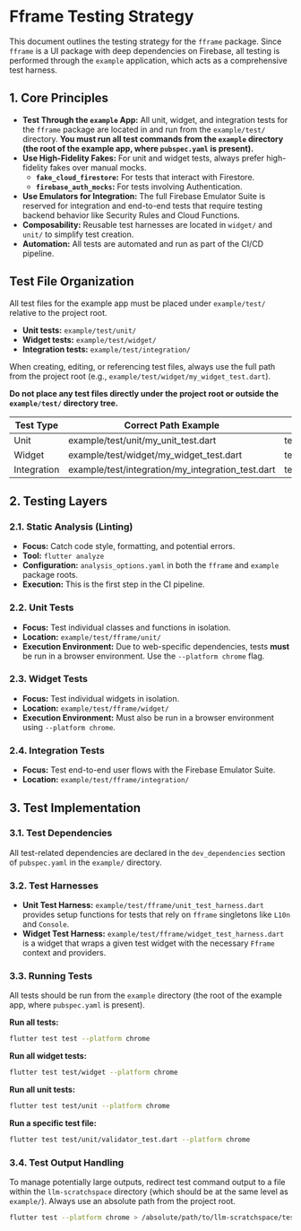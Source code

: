 # Fframe Testing Strategy

This document outlines the testing strategy for the `fframe` package. Since `fframe` is a UI package with deep dependencies on Firebase, all testing is performed through the `example` application, which acts as a comprehensive test harness.

## 1. Core Principles

- **Test Through the `example` App:** All unit, widget, and integration tests for the `fframe` package are located in and run from the `example/test/` directory. **You must run all test commands from the `example` directory (the root of the example app, where `pubspec.yaml` is present).**
- **Use High-Fidelity Fakes:** For unit and widget tests, always prefer high-fidelity fakes over manual mocks.
  - **`fake_cloud_firestore`:** For tests that interact with Firestore.
  - **`firebase_auth_mocks`:** For tests involving Authentication.
- **Use Emulators for Integration:** The full Firebase Emulator Suite is reserved for integration and end-to-end tests that require testing backend behavior like Security Rules and Cloud Functions.
- **Composability:** Reusable test harnesses are located in `widget/` and `unit/` to simplify test creation.
- **Automation:** All tests are automated and run as part of the CI/CD pipeline.

## Test File Organization

All test files for the example app must be placed under `example/test/` relative to the project root.

- **Unit tests:** `example/test/unit/`
- **Widget tests:** `example/test/widget/`
- **Integration tests:** `example/test/integration/`

When creating, editing, or referencing test files, always use the full path from the project root (e.g., `example/test/widget/my_widget_test.dart`).

**Do not place any test files directly under the project root or outside the `example/test/` directory tree.**

| Test Type      | Correct Path Example                        | Incorrect Path Example         |
|---------------|---------------------------------------------|-------------------------------|
| Unit          | example/test/unit/my_unit_test.dart          | test/unit/my_unit_test.dart   |
| Widget        | example/test/widget/my_widget_test.dart      | test/widget/my_widget_test.dart |
| Integration   | example/test/integration/my_integration_test.dart | test/integration/my_integration_test.dart |

## 2. Testing Layers

### 2.1. Static Analysis (Linting)

- **Focus:** Catch code style, formatting, and potential errors.
- **Tool:** `flutter analyze`
- **Configuration:** `analysis_options.yaml` in both the `fframe` and `example` package roots.
- **Execution:** This is the first step in the CI pipeline.

### 2.2. Unit Tests

- **Focus:** Test individual classes and functions in isolation.
- **Location:** `example/test/fframe/unit/`
- **Execution Environment:** Due to web-specific dependencies, tests **must** be run in a browser environment. Use the `--platform chrome` flag.

### 2.3. Widget Tests

- **Focus:** Test individual widgets in isolation.
- **Location:** `example/test/fframe/widget/`
- **Execution Environment:** Must also be run in a browser environment using `--platform chrome`.

### 2.4. Integration Tests

- **Focus:** Test end-to-end user flows with the Firebase Emulator Suite.
- **Location:** `example/test/fframe/integration/`

## 3. Test Implementation

### 3.1. Test Dependencies

All test-related dependencies are declared in the `dev_dependencies` section of `pubspec.yaml` in the `example/` directory.

### 3.2. Test Harnesses

- **Unit Test Harness:** `example/test/fframe/unit_test_harness.dart` provides setup functions for tests that rely on `fframe` singletons like `L10n` and `Console`.
- **Widget Test Harness:** `example/test/fframe/widget_test_harness.dart` is a widget that wraps a given test widget with the necessary `Fframe` context and providers.

### 3.3. Running Tests

All tests should be run from the `example` directory (the root of the example app, where `pubspec.yaml` is present).

**Run all tests:**
```bash
flutter test test --platform chrome
```

**Run all widget tests:**
```bash
flutter test test/widget --platform chrome
```

**Run all unit tests:**
```bash
flutter test test/unit --platform chrome
```

**Run a specific test file:**
```bash
flutter test test/unit/validator_test.dart --platform chrome
```

### 3.4. Test Output Handling

To manage potentially large outputs, redirect test command output to a file within the `llm-scratchspace` directory (which should be at the same level as `example/`). Always use an absolute path from the project root.

```bash
flutter test --platform chrome > /absolute/path/to/llm-scratchspace/test_output.txt
``` 